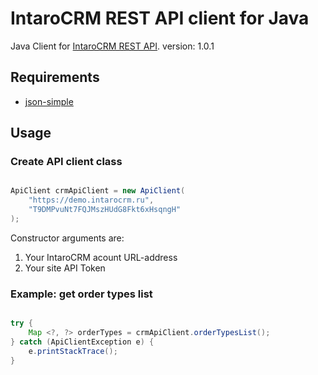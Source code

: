 IntaroCRM REST API client for Java
==================================

Java Client for [IntaroCRM REST API](http://docs.intarocrm.ru/rest-api/).
version: 1.0.1

Requirements
------------
* [json-simple](https://code.google.com/p/json-simple/)

Usage
------------

### Create API client class

``` java

ApiClient crmApiClient = new ApiClient(
    "https://demo.intarocrm.ru",
    "T9DMPvuNt7FQJMszHUdG8Fkt6xHsqngH"
);
```
Constructor arguments are:

1. Your IntaroCRM acount URL-address
2. Your site API Token

### Example: get order types list

``` java

try {
    Map <?, ?> orderTypes = crmApiClient.orderTypesList();
} catch (ApiClientException e) {
    e.printStackTrace();
}

```